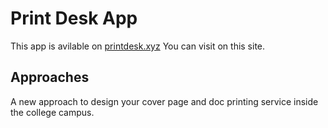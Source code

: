 # Print Desk App
This app is avilable on [printdesk.xyz](https://printdesk.xyz) You can visit on this site.

## Approaches
A new approach to design your cover page and doc printing service inside the college campus.
